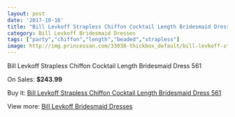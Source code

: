 ```yaml
---
layout: post
date: '2017-10-16'
title: "Bill Levkoff Strapless Chiffon Cocktail Length Bridesmaid Dress 561"
category: Bill Levkoff Bridesmaid Dresses
tags: ["party","chiffon","length","beaded","strapless"]
image: http://img.princessan.com/33038-thickbox_default/bill-levkoff-strapless-chiffon-cocktail-length-bridesmaid-dress-561.jpg
---
```

Bill Levkoff Strapless Chiffon Cocktail Length Bridesmaid Dress 561

On Sales: **$243.99**
<a href="https://www.princessan.com/en/15296-bill-levkoff-strapless-chiffon-cocktail-length-bridesmaid-dress-561.html"><amp-img layout="responsive" width="600" height="600" src="//img.princessan.com/33038-thickbox_default/bill-levkoff-strapless-chiffon-cocktail-length-bridesmaid-dress-561.jpg" alt="Bill Levkoff Strapless Chiffon Cocktail Length Bridesmaid Dress 561 0" /></a>

Buy it: [Bill Levkoff Strapless Chiffon Cocktail Length Bridesmaid Dress 561](https://www.princessan.com/en/15296-bill-levkoff-strapless-chiffon-cocktail-length-bridesmaid-dress-561.html "Bill Levkoff Strapless Chiffon Cocktail Length Bridesmaid Dress 561")

View more: [Bill Levkoff Bridesmaid Dresses](https://www.princessan.com/en/110- "Bill Levkoff Bridesmaid Dresses")